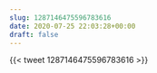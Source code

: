 ```yaml
---
slug: 1287146475596783616
date: 2020-07-25 22:03:28+00:00
draft: false
---
```


{{< tweet 1287146475596783616 >}}
